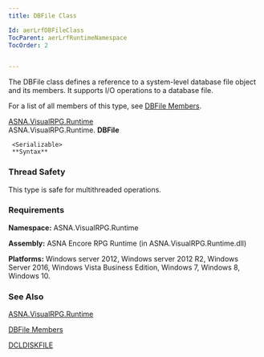 ```yaml
---
title: DBFile Class

Id: aerLrfDBFileClass
TocParent: aerLrfRuntimeNamespace
TocOrder: 2


---
```


The DBFile class defines a reference to a system-level database file object and its members. It supports I/O operations to a database file. 

For a list of all members of this type, see [DBFile Members](aerLrfDBFileMembers.html). 

[ASNA.VisualRPG.Runtime](aerLrfRuntimeNamespace.html) <br /> ASNA.VisualRPG.Runtime. **DBFile** 

```
 <Serializable>
 **Syntax** 
```

### Thread Safety
This type is safe for multithreaded operations. 

### Requirements
**Namespace:** ASNA.VisualRPG.Runtime 

**Assembly:** ASNA Encore RPG Runtime (in ASNA.VisualRPG.Runtime.dll) 

**Platforms:** Windows server 2012, Windows server 2012 R2, Windows Server 2016, Windows Vista Business Edition, Windows 7, Windows 8, Windows 10. 

### See Also
[ASNA.VisualRPG.Runtime](aerLrfRuntimeNamespace.html)

[DBFile Members](aerLrfDBFileMembers.html)

[DCLDISKFILE](DCLDISKFILE.html) <br /> 
